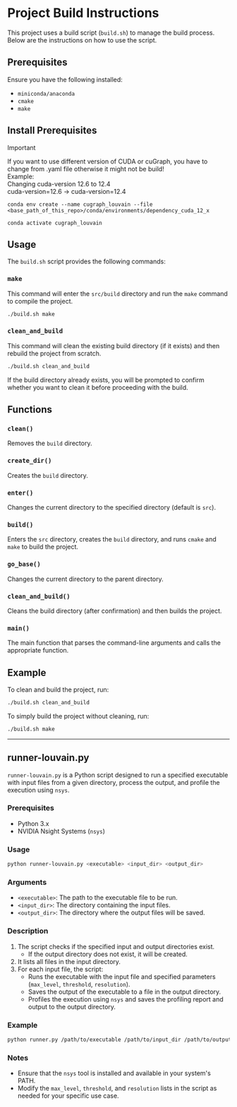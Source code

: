 # Project Build Instructions

This project uses a build script (`build.sh`) to manage the build process. Below are the instructions on how to use the script.

## Prerequisites

Ensure you have the following installed:
- `miniconda/anaconda`
- `cmake`
- `make`

## Install Prerequisites

> [!IMPORTANT]
> If you want to use different version of CUDA or cuGraph, you have to change from .yaml file otherwise it might not be build!<br>
> Example:<br>
> Changing cuda-version 12.6 to 12.4<br>
> cuda-version=12.6 -> cuda-version=12.4<br>

`conda env create --name cugraph_louvain --file <base_path_of_this_repo>/conda/environments/dependency_cuda_12_x`

`conda activate cugraph_louvain`

## Usage

The `build.sh` script provides the following commands:

### `make`

This command will enter the `src/build` directory and run the `make` command to compile the project.

```sh
./build.sh make
```

### `clean_and_build`

This command will clean the existing build directory (if it exists) and then rebuild the project from scratch.

```sh
./build.sh clean_and_build
```

If the build directory already exists, you will be prompted to confirm whether you want to clean it before proceeding with the build.

## Functions

### `clean()`

Removes the `build` directory.

### `create_dir()`

Creates the `build` directory.

### `enter()`

Changes the current directory to the specified directory (default is `src`).

### `build()`

Enters the `src` directory, creates the `build` directory, and runs `cmake` and `make` to build the project.

### `go_base()`

Changes the current directory to the parent directory.

### `clean_and_build()`

Cleans the build directory (after confirmation) and then builds the project.

### `main()`

The main function that parses the command-line arguments and calls the appropriate function.

## Example

To clean and build the project, run:

```sh
./build.sh clean_and_build
```

To simply build the project without cleaning, run:

```sh
./build.sh make
```

---

## runner-louvain.py

`runner-louvain.py` is a Python script designed to run a specified executable with input files from a given directory, process the output, and profile the execution using `nsys`.

### Prerequisites

- Python 3.x
- NVIDIA Nsight Systems (`nsys`)

### Usage

```sh
python runner-louvain.py <executable> <input_dir> <output_dir>
```

### Arguments

- `<executable>`: The path to the executable file to be run.
- `<input_dir>`: The directory containing the input files.
- `<output_dir>`: The directory where the output files will be saved.

### Description

1. The script checks if the specified input and output directories exist.
   - If the output directory does not exist, it will be created.
2. It lists all files in the input directory.
3. For each input file, the script:
   - Runs the executable with the input file and specified parameters (`max_level`, `threshold`, `resolution`).
   - Saves the output of the executable to a file in the output directory.
   - Profiles the execution using `nsys` and saves the profiling report and output to the output directory.

### Example

```sh
python runner.py /path/to/executable /path/to/input_dir /path/to/output_dir
```

### Notes

- Ensure that the `nsys` tool is installed and available in your system's PATH.
- Modify the `max_level`, `threshold`, and `resolution` lists in the script as needed for your specific use case.

